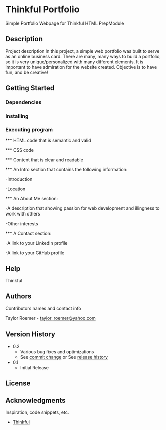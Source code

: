 # Thinkful Portfolio

Simple Portfolio Webpage for Thinkful HTML PrepModule

## Description

Project description
In this project, a simple web portfolio was built to serve as an online business card. There are many, many ways to build a portfolio, so it is very unique/personalized with many different elements. It is important to have admiration for the website created. Objective is to have fun, and be creative!

## Getting Started

### Dependencies

### Installing

### Executing program

*** HTML code that is semantic and valid

*** CSS code 

*** Content that is clear and readable

*** An Intro section that contains the following information:

-Introduction

-Location

*** An About Me section:

-A description that showing passion for web development and illingness to work with others

-Other interests

*** A Contact section:

-A link to your LinkedIn profile

-A link to your GitHub profile

## Help

Thinkful

## Authors

Contributors names and contact info

Taylor Roemer - taylor_roemer@yahoo.com

## Version History

* 0.2
    * Various bug fixes and optimizations
    * See [commit change]() or See [release history]()
* 0.1
    * Initial Release

## License

## Acknowledgments

Inspiration, code snippets, etc.
* [Thinkful](https://overview.thinkful.com)
